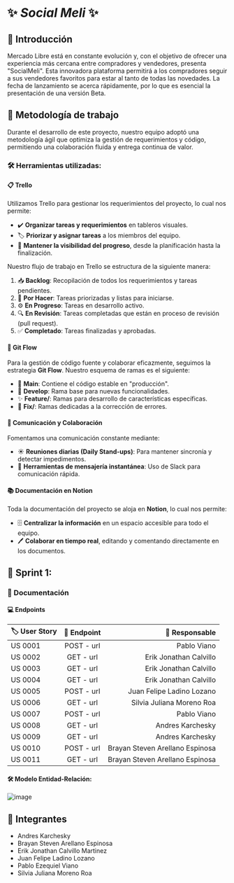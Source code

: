 # ✨ *Social Meli* ✨

## 📢 Introducción
Mercado Libre está en constante evolución y, con el objetivo de ofrecer una experiencia más cercana entre compradores y vendedores, presenta "SocialMeli". Esta innovadora plataforma permitirá a los compradores seguir a sus vendedores favoritos para estar al tanto de todas las novedades. La fecha de lanzamiento se acerca rápidamente, por lo que es esencial la presentación de una versión Beta.

## 🔄 Metodología de trabajo
Durante el desarrollo de este proyecto, nuestro equipo adoptó una metodología ágil que optimiza la gestión de requerimientos y código, permitiendo una colaboración fluida y entrega continua de valor.

### 🛠 Herramientas utilizadas:
#### 📋 Trello
Utilizamos Trello para gestionar los requerimientos del proyecto, lo cual nos permite:

- ✔️ **Organizar tareas y requerimientos** en tableros visuales.
- 🏷️ **Priorizar y asignar tareas** a los miembros del equipo.
- 👀 **Mantener la visibilidad del progreso**, desde la planificación hasta la finalización.

Nuestro flujo de trabajo en Trello se estructura de la siguiente manera:

1. 📥 **Backlog**: Recopilación de todos los requerimientos y tareas pendientes.
2. 📝 **Por Hacer**: Tareas priorizadas y listas para iniciarse.
3. ⚙️ **En Progreso**: Tareas en desarrollo activo.
4. 🔍 **En Revisión**: Tareas completadas que están en proceso de revisión (pull request).
5. ✅ **Completado**: Tareas finalizadas y aprobadas.

#### 🌿 Git Flow
Para la gestión de código fuente y colaborar eficazmente, seguimos la estrategia **Git Flow**. Nuestro esquema de ramas es el siguiente:

- 🌟 **Main**: Contiene el código estable en "producción".
- 🚧 **Develop**: Rama base para nuevas funcionalidades.
- ✨ **Feature/**: Ramas para desarrollo de características específicas.
- 🐞 **Fix/**: Ramas dedicadas a la corrección de errores.

#### 💬 Comunicación y Colaboración
Fomentamos una comunicación constante mediante:

- ☀️ **Reuniones diarias (Daily Stand-ups)**: Para mantener sincronía y detectar impedimentos.
- 💬 **Herramientas de mensajería instantánea**: Uso de Slack para comunicación rápida.

#### 📚 Documentación en Notion
Toda la documentación del proyecto se aloja en **Notion**, lo cual nos permite:

- 🗄️ **Centralizar la información** en un espacio accesible para todo el equipo.
- 🖊️ **Colaborar en tiempo real**, editando y comentando directamente en los documentos.

## 📌 Sprint 1:

### 📂 Documentación

#### 💻 Endpoints

| 🏷 User Story | 📍 Endpoint | 👤 Responsable |
|:-----|:--------:|------:|
| US 0001   | POST - url | Pablo Viano |
| US 0002   | GET - url | Erik Jonathan Calvillo |
| US 0003   | GET - url | Erik Jonathan Calvillo |
| US 0004   | GET - url | Erik Jonathan Calvillo |
| US 0005   | POST - url | Juan Felipe Ladino Lozano |
| US 0006   | GET - url | Silvia Juliana Moreno Roa |
| US 0007   | POST - url | Pablo Viano |
| US 0008   | GET - url | Andres Karchesky |
| US 0009   | GET - url | Andres Karchesky |
| US 0010   | POST - url | Brayan Steven Arellano Espinosa |
| US 0011   | GET - url | Brayan Steven Arellano Espinosa |

#### 🛠️ Modelo Entidad-Relación:

![image](https://github.com/user-attachments/assets/f3148ac4-59c4-4ea9-80c2-d6f4697fa7fb)

## 🔖 Integrantes
- Andres Karchesky
- Brayan Steven Arellano Espinosa
- Erik Jonathan Calvillo Martinez
- Juan Felipe Ladino Lozano
- Pablo Ezequiel Viano
- Silvia Juliana Moreno Roa
